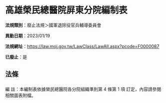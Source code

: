 # 高雄榮民總醫院屏東分院編制表

**法規類別**：廢止法規＞國軍退除役官兵輔導委員會

**異動日期**：2023/01/19  

**法規網址**：https://law.moj.gov.tw/LawClass/LawAll.aspx?pcode=F0000087

**已廢止**：是



## 法條
##### 
編      註：本編制表依據榮民總醫院各分院組織準則第 4  條第 1  項
            訂定，內容請參閱相關圖表附檔。


